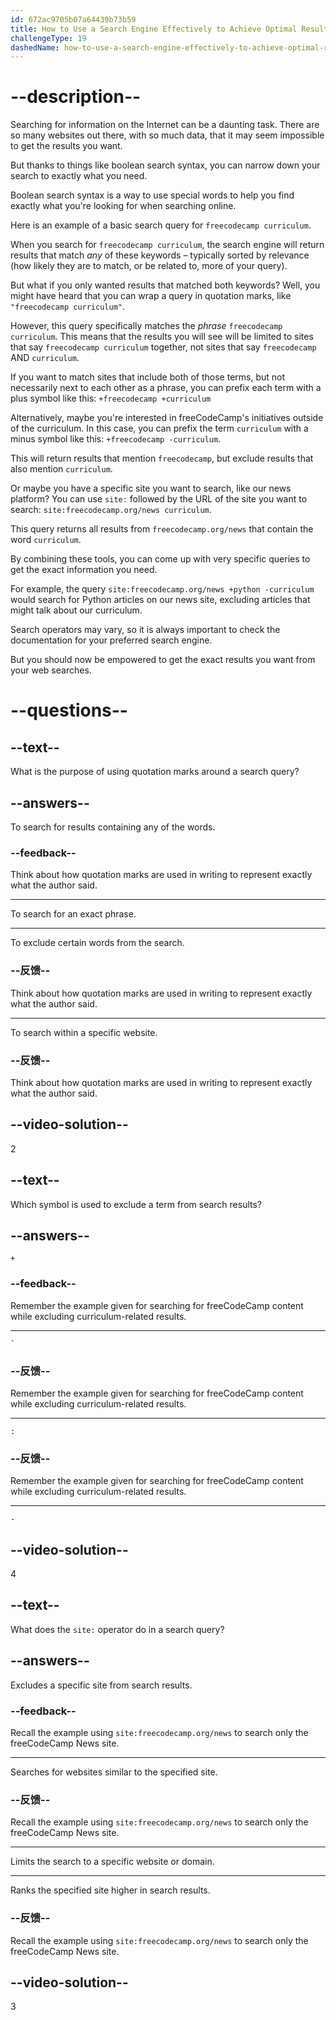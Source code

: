 ```yaml
---
id: 672ac9705b07a64439b73b59
title: How to Use a Search Engine Effectively to Achieve Optimal Results
challengeType: 19
dashedName: how-to-use-a-search-engine-effectively-to-achieve-optimal-results
---
```


# --description--

Searching for information on the Internet can be a daunting task. There are so many websites out there, with so much data, that it may seem impossible to get the results you want.

But thanks to things like boolean search syntax, you can narrow down your search to exactly what you need.

Boolean search syntax is a way to use special words to help you find exactly what you're looking for when searching online.

Here is an example of a basic search query for `freecodecamp curriculum`.

When you search for `freecodecamp curriculum`, the search engine will return results that match *any* of these keywords – typically sorted by relevance (how likely they are to match, or be related to, more of your query).

But what if you only wanted results that matched both keywords? Well, you might have heard that you can wrap a query in quotation marks, like `"freecodecamp curriculum"`.

However, this query specifically matches the *phrase* `freecodecamp curriculum`. This means that the results you will see will be limited to sites that say `freecodecamp curriculum` together, not sites that say `freecodecamp` AND `curriculum`.

If you want to match sites that include both of those terms, but not necessarily next to each other as a phrase, you can prefix each term with a plus symbol like this: `+freecodecamp +curriculum`

Alternatively, maybe you're interested in freeCodeCamp's initiatives outside of the curriculum. In this case, you can prefix the term `curriculum` with a minus symbol like this: `+freecodecamp -curriculum`.

This will return results that mention `freecodecamp`, but exclude results that also mention `curriculum`.

Or maybe you have a specific site you want to search, like our news platform? You can use `site:` followed by the URL of the site you want to search: `site:freecodecamp.org/news curriculum`.

This query returns all results from `freecodecamp.org/news` that contain the word `curriculum`.

By combining these tools, you can come up with very specific queries to get the exact information you need.

For example, the query `site:freecodecamp.org/news +python -curriculum` would search for Python articles on our news site, excluding articles that might talk about our curriculum.

Search operators may vary, so it is always important to check the documentation for your preferred search engine.

But you should now be empowered to get the exact results you want from your web searches.

# --questions--

## --text--

What is the purpose of using quotation marks around a search query?

## --answers--

To search for results containing any of the words.

### --feedback--

Think about how quotation marks are used in writing to represent exactly what the author said.

---

To search for an exact phrase.

---

To exclude certain words from the search.

### --反馈--

Think about how quotation marks are used in writing to represent exactly what the author said.

---

To search within a specific website.

### --反馈--

Think about how quotation marks are used in writing to represent exactly what the author said.

## --video-solution--

2

## --text--

Which symbol is used to exclude a term from search results?

## --answers--

`+`

### --feedback--

Remember the example given for searching for freeCodeCamp content while excluding curriculum-related results.

---

`` ` ``

### --反馈--

Remember the example given for searching for freeCodeCamp content while excluding curriculum-related results.

---

`:`

### --反馈--

Remember the example given for searching for freeCodeCamp content while excluding curriculum-related results.

---

`-`

## --video-solution--

4

## --text--

What does the `site:` operator do in a search query?

## --answers--

Excludes a specific site from search results.

### --feedback--

Recall the example using `site:freecodecamp.org/news` to search only the freeCodeCamp News site.

---

Searches for websites similar to the specified site.

### --反馈--

Recall the example using `site:freecodecamp.org/news` to search only the freeCodeCamp News site.

---

Limits the search to a specific website or domain.

---

Ranks the specified site higher in search results.

### --反馈--

Recall the example using `site:freecodecamp.org/news` to search only the freeCodeCamp News site.

## --video-solution--

3
